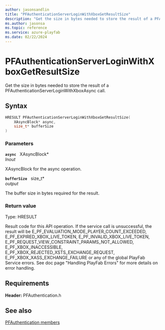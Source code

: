 ```yaml
---
author: jasonsandlin
title: "PFAuthenticationServerLoginWithXboxGetResultSize"
description: "Get the size in bytes needed to store the result of a PFAuthenticationServerLoginWithXboxAsync call."
ms.author: jasonsa
ms.topic: reference
ms.service: azure-playfab
ms.date: 02/22/2024
---
```


# PFAuthenticationServerLoginWithXboxGetResultSize  

Get the size in bytes needed to store the result of a PFAuthenticationServerLoginWithXboxAsync call.  

## Syntax  
  
```cpp
HRESULT PFAuthenticationServerLoginWithXboxGetResultSize(  
    XAsyncBlock* async,  
    size_t* bufferSize  
)  
```  
  
### Parameters  
  
**`async`** &nbsp; XAsyncBlock*  
*_Inout_*  
  
XAsyncBlock for the async operation.  
  
**`bufferSize`** &nbsp; size_t*  
*output*  
  
The buffer size in bytes required for the result.  
  
  
### Return value
Type: HRESULT
  
Result code for this API operation. If the service call is unsuccessful, the result will be E_PF_EVALUATION_MODE_PLAYER_COUNT_EXCEEDED, E_PF_EXPIRED_XBOX_LIVE_TOKEN, E_PF_INVALID_XBOX_LIVE_TOKEN, E_PF_REQUEST_VIEW_CONSTRAINT_PARAMS_NOT_ALLOWED, E_PF_XBOX_INACCESSIBLE, E_PF_XBOX_REJECTED_XSTS_EXCHANGE_REQUEST, E_PF_XBOX_XASS_EXCHANGE_FAILURE or any of the global PlayFab Service errors. See doc page "Handling PlayFab Errors" for more details on error handling.
  
  
## Requirements  
  
**Header:** PFAuthentication.h
  
## See also  
[PFAuthentication members](../pfauthentication_members.md)  

  
  
